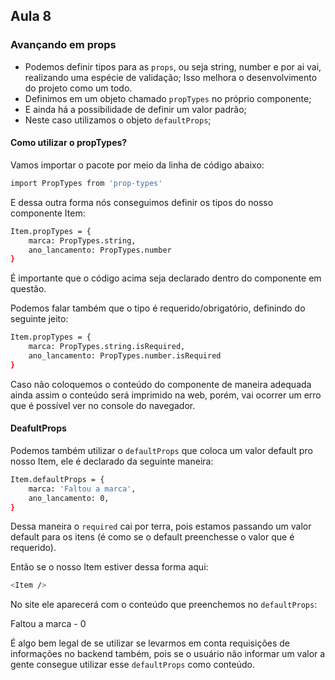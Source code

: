 ## Aula 8
### Avançando em props
- Podemos definir tipos para as ```props```, ou seja string, number e por ai vai, realizando uma espécie de validação;
Isso melhora o desenvolvimento do projeto como um todo.
- Definimos em um objeto chamado ```propTypes``` no próprio componente;
- E ainda há a possibilidade de definir um valor padrão;
- Neste caso utilizamos o objeto ```defaultProps```;


#### Como utilizar o propTypes?
Vamos importar o pacote por meio da linha de código abaixo:
```bash
import PropTypes from 'prop-types'
```

E dessa outra forma nós conseguimos definir os tipos do nosso componente Item:
```bash
Item.propTypes = {
    marca: PropTypes.string,
    ano_lancamento: PropTypes.number
}
```

É importante que o código acima seja declarado dentro do componente em questão.



Podemos falar também que o tipo é requerido/obrigatório, definindo do seguinte jeito:
```bash
Item.propTypes = {
    marca: PropTypes.string.isRequired,
    ano_lancamento: PropTypes.number.isRequired
}
```


Caso não coloquemos o conteúdo do componente de maneira adequada ainda assim o conteúdo será imprimido na web, porém, vai ocorrer um erro que é possível ver no console do navegador.


#### DeafultProps
Podemos também utilizar o ```defaultProps``` que coloca um valor default pro nosso Item, ele é declarado da seguinte maneira:
```bash
Item.defaultProps = {
    marca: 'Faltou a marca',
    ano_lancamento: 0,
}
```

Dessa maneira o ```required``` cai por terra, pois estamos passando um valor default para os itens (é como se o default preenchesse o valor que é requerido).

Então se o nosso Item estiver dessa forma aqui:
```bash 
<Item />
```


No site ele aparecerá com o conteúdo que preenchemos no ```defaultProps```:

Faltou a marca - 0


É algo bem legal de se utilizar se levarmos em conta requisições de informações no backend também, pois se o usuário não informar um valor a gente consegue utilizar esse ```defaultProps``` como conteúdo.

